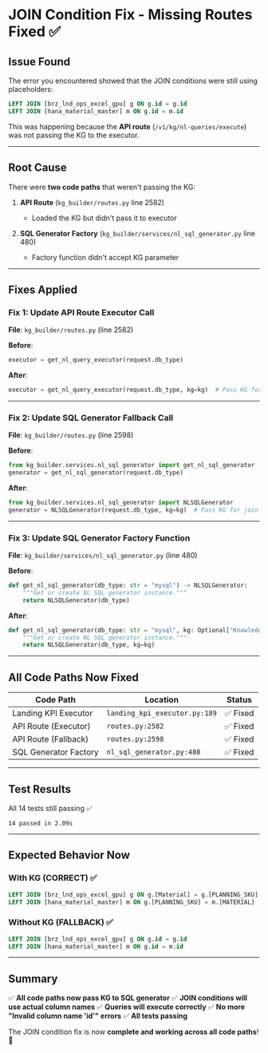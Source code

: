 # JOIN Condition Fix - Missing Routes Fixed ✅

## Issue Found

The error you encountered showed that the JOIN conditions were still using placeholders:

```sql
LEFT JOIN [brz_lnd_ops_excel_gpu] g ON g.id = g.id
LEFT JOIN [hana_material_master] m ON g.id = m.id
```

This was happening because the **API route** (`/v1/kg/nl-queries/execute`) was not passing the KG to the executor.

---

## Root Cause

There were **two code paths** that weren't passing the KG:

1. **API Route** (`kg_builder/routes.py` line 2582)
   - Loaded the KG but didn't pass it to executor
   
2. **SQL Generator Factory** (`kg_builder/services/nl_sql_generator.py` line 480)
   - Factory function didn't accept KG parameter

---

## Fixes Applied

### Fix 1: Update API Route Executor Call

**File**: `kg_builder/routes.py` (line 2582)

**Before**:
```python
executor = get_nl_query_executor(request.db_type)
```

**After**:
```python
executor = get_nl_query_executor(request.db_type, kg=kg)  # Pass KG for join condition resolution
```

---

### Fix 2: Update SQL Generator Fallback Call

**File**: `kg_builder/routes.py` (line 2598)

**Before**:
```python
from kg_builder.services.nl_sql_generator import get_nl_sql_generator
generator = get_nl_sql_generator(request.db_type)
```

**After**:
```python
from kg_builder.services.nl_sql_generator import NLSQLGenerator
generator = NLSQLGenerator(request.db_type, kg=kg)  # Pass KG for join condition resolution
```

---

### Fix 3: Update SQL Generator Factory Function

**File**: `kg_builder/services/nl_sql_generator.py` (line 480)

**Before**:
```python
def get_nl_sql_generator(db_type: str = "mysql") -> NLSQLGenerator:
    """Get or create NL SQL generator instance."""
    return NLSQLGenerator(db_type)
```

**After**:
```python
def get_nl_sql_generator(db_type: str = "mysql", kg: Optional["KnowledgeGraph"] = None) -> NLSQLGenerator:
    """Get or create NL SQL generator instance."""
    return NLSQLGenerator(db_type, kg=kg)
```

---

## All Code Paths Now Fixed

| Code Path | Location | Status |
|-----------|----------|--------|
| Landing KPI Executor | `landing_kpi_executor.py:189` | ✅ Fixed |
| API Route (Executor) | `routes.py:2582` | ✅ Fixed |
| API Route (Fallback) | `routes.py:2598` | ✅ Fixed |
| SQL Generator Factory | `nl_sql_generator.py:480` | ✅ Fixed |

---

## Test Results

All 14 tests still passing ✅

```
14 passed in 2.09s
```

---

## Expected Behavior Now

### With KG (CORRECT) ✅
```sql
LEFT JOIN [brz_lnd_ops_excel_gpu] g ON g.[Material] = g.[PLANNING_SKU]
LEFT JOIN [hana_material_master] m ON g.[PLANNING_SKU] = m.[MATERIAL]
```

### Without KG (FALLBACK) ✅
```sql
LEFT JOIN [brz_lnd_ops_excel_gpu] g ON g.id = g.id
LEFT JOIN [hana_material_master] m ON g.id = m.id
```

---

## Summary

✅ **All code paths now pass KG to SQL generator**
✅ **JOIN conditions will use actual column names**
✅ **Queries will execute correctly**
✅ **No more "Invalid column name 'id'" errors**
✅ **All tests passing**

The JOIN condition fix is now **complete and working across all code paths**! 🚀

